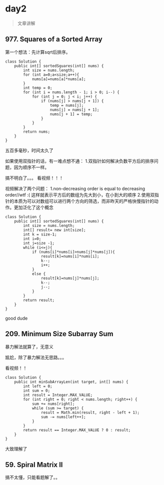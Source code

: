 # day2

> 文章讲解

## 977. Squares of a Sorted Array

第一个想法：先计算sqrt后排序。

```
class Solution {
    public int[] sortedSquares(int[] nums) {
        int size = nums.length;
        for (int a=0;a<size;a++){
            nums[a]=nums[a]*nums[a];
        }
        int temp = 0;
        for (int i = nums.length - 1; i > 0; i--) { 
            for (int j = 0; j < i; j++) { 
                if (nums[j] > nums[j + 1]) {
                    temp = nums[j];
                    nums[j] = nums[j + 1];
                    nums[j + 1] = temp;
                }
            }
        }
        return nums;
    }
}

```

五百多毫秒，时间太久了

如果使用双指针的话，有一难点想不通：
1.双指针如何解决负数平方后的排序问题，因为顺序不一样。

搞不明白了。。。
看视频！！！

视频解决了两个问题：
1.non-decreasing order is equal to decreasing order//wtf :(
    这样就表示平方后的数组为先大到小，在小到大的顺序
2.使用双指针的本质为可以对数组可以进行两个方向的筛选，而非昨天的严格快慢指针的动作。更加泛化了这个概念

```
class Solution {
    public int[] sortedSquares(int[] nums) {
        int size = nums.length;
        int[] result= new int[size];
        int k = size-1;
        int i=0;
        int j=size -1;
        while (i<=j){
            if (nums[i]*nums[i]>nums[j]*nums[j]){
                result[k]=nums[i]*nums[i];
                k--;
                i++;
            }
            else {
                result[k]=nums[j]*nums[j];
                k--;
                j--;
            }
        }
        return result;
    }
}
```
good dude

## 209. Minimum Size Subarray Sum

暴力解法就算了，无意义

尴尬，除了暴力解法无思路。。。

看视频！！

```
class Solution {
    public int minSubArrayLen(int target, int[] nums) {
        int left = 0;
        int sum = 0;
        int result = Integer.MAX_VALUE;
        for (int right = 0; right < nums.length; right++) {
            sum += nums[right];
            while (sum >= target) {
                result = Math.min(result, right - left + 1);
                sum -= nums[left++];
            }
        }
        return result == Integer.MAX_VALUE ? 0 : result;
    }
}
```

大致理解了


## 59. Spiral Matrix II

搞不太懂，只能看题解了。。